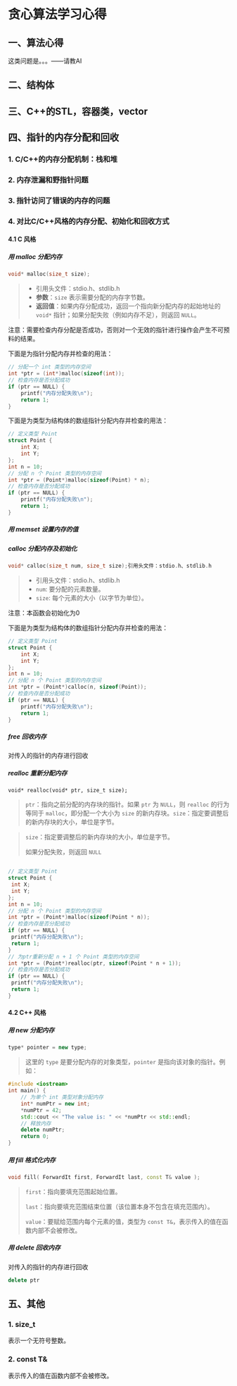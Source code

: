 # 贪心算法学习心得

## 一、算法心得

这类问题是。。。——请教AI



## 二、结构体



## 三、C++的STL，容器类，vector









## 四、指针的内存分配和回收

### 1. C/C++的内存分配机制：栈和堆



### 2. 内存泄漏和野指针问题



### 3. 指针访问了错误的内存的问题



### 4. 对比C/C++风格的内存分配、初始化和回收方式

#### 4.1 C 风格

##### 用 malloc 分配内存

```c
void* malloc(size_t size);
```

> - 引用头文件：stdio.h、stdlib.h
> - **参数**：`size` 表示需要分配的内存字节数。
> - **返回值**：如果内存分配成功，返回一个指向新分配内存的起始地址的 `void*` 指针；如果分配失败（例如内存不足），则返回 `NULL`。

注意：需要检查内存分配是否成功，否则对一个无效的指针进行操作会产生不可预料的结果。

下面是为指针分配内存并检查的用法：

```c
// 分配一个 int 类型的内存空间
int *ptr = (int*)malloc(sizeof(int));
// 检查内存是否分配成功
if (ptr == NULL) {
    printf("内存分配失败\n");
    return 1;
}
```

下面是为类型为结构体的数组指针分配内存并检查的用法：

```c
// 定义类型 Point
struct Point {
    int X;
    int Y;
};
int n = 10;
// 分配 n 个 Point 类型的内存空间
int *ptr = (Point*)malloc(sizeof(Point) * n);
// 检查内存是否分配成功
if (ptr == NULL) {
    printf("内存分配失败\n");
    return 1;
}
```

##### 用 memset 设置内存的值

##### calloc 分配内存及初始化

```c
void* calloc(size_t num, size_t size);引用头文件：stdio.h、stdlib.h
```

> - 引用头文件：stdio.h、stdlib.h
> - `num`: 要分配的元素数量。
> - `size`: 每个元素的大小（以字节为单位）。

注意：本函数会初始化为0

下面是为类型为结构体的数组指针分配内存并检查的用法：

```c
// 定义类型 Point
struct Point {
    int X;
    int Y;
};
int n = 10;
// 分配 n 个 Point 类型的内存空间
int *ptr = (Point*)calloc(n, sizeof(Point));
// 检查内存是否分配成功
if (ptr == NULL) {
    printf("内存分配失败\n");
    return 1;
}
```

##### free 回收内存

对传入的指针的内存进行回收

##### realloc 重新分配内存

```
void* realloc(void* ptr, size_t size);
```

> `ptr`：指向之前分配的内存块的指针。如果 `ptr` 为 `NULL`，则 `realloc` 的行为等同于 `malloc`，即分配一个大小为 `size` 的新内存块。`size`：指定要调整后的新内存块的大小，单位是字节。

> `size`：指定要调整后的新内存块的大小，单位是字节。
> 
> 如果分配失败，则返回 `NULL`

```c

// 定义类型 Point
struct Point {
 int X;
 int Y;
};
int n = 10;
// 分配 n 个 Point 类型的内存空间
int *ptr = (Point*)malloc(sizeof(Point * n));
// 检查内存是否分配成功
if (ptr == NULL) {
 printf("内存分配失败\n");
 return 1;
}
// 为ptr重新分配 n + 1 个 Point 类型的内存空间
int *ptr = (Point*)realloc(ptr, sizeof(Point * n + 1));
// 检查内存是否分配成功
if (ptr == NULL) {
 printf("内存分配失败\n");
 return 1;
}
```



#### 4.2 C++ 风格

##### 用 new 分配内存

```cpp
type* pointer = new type;
```

> 这里的 `type` 是要分配内存的对象类型，`pointer` 是指向该对象的指针。例如：

```cpp
#include <iostream>
int main() {
    // 为单个 int 类型对象分配内存
    int* numPtr = new int;
    *numPtr = 42;
    std::cout << "The value is: " << *numPtr << std::endl;
    // 释放内存
    delete numPtr;
    return 0;
}
```

##### 用 fill 格式化内存

```cpp
void fill( ForwardIt first, ForwardIt last, const T& value ); 
```

> `first`：指向要填充范围起始位置。
> 
> `last`：指向要填充范围结束位置（该位置本身不包含在填充范围内）。
> 
> `value`：要赋给范围内每个元素的值，类型为 `const T&`，表示传入的值在函数内部不会被修改。



##### 用 delete 回收内存

对传入的指针的内存进行回收

```cpp
delete ptr
```

## 五、其他

### 1. size_t

表示一个无符号整数。

### 2. const T&

表示传入的值在函数内部不会被修改。
